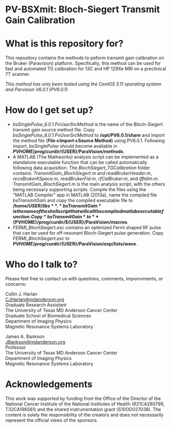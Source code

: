 # PV-BSXmit: Bloch-Siegert Transmit Gain Calibration

# What is this repository for?
This repository contains the methods to peform transmit gain calibration on the Bruker (Paravision) platform. Specifically, this method can be used for fast and automated TG calibration for 13C and HP 129Xe MRI on a preclinical 7T scanner.

*This method has only been tested using the CentOS 5.11 operating system and Parvision V6.0.1 (PV6.0.1)*.

# How do I get set up?
* *bsSinglePulse_6.0.1.PvUserSrcMethod* is the name of the Bloch-Siegert transmit gain source method file. Copy *bsSinglePulse_6.0.1.PvUserSrcMethod* to **/opt/PV6.0.1/share** and import the method file (**File->Import->Source Method**) using PV6.0.1. Following import, *bsSinglePulse* should become avaliable in **${PVHOME}/prog/curdir/${USER}/ParaVision/methods**.
* A MATLAB (The Mathworks) analysis script can be implemented as a standalone executable function that can be called automatically following data acquisition. The *BlochSiegert_TGCalibration* folder contains: *TransmitGain_BlochSiegert.m* and *readBrukerHeader.m*, *recoBrukerKSpace.m*, *readBrukerFid.m*, *rfCalBruker.m*, and *ifftdim.m*. *TransmitGain_BlochSiegert.m* is the main analysis script, with the others being necessary supporting scripts. Compile the files using the "MATLAB Compiler" app in MATLAB (2013a), name the compiled file *bsTransmitGain* and copy the compiled executable file to **/home/${USER}/libs**. *bsTransmitGain* is the name of the shell script that will call the complied matlab executable function. Copy *bsTransmitGain* to **${PVHOME}/prog/curdir/${USER}/ParaVision/macros**.
* *FERMI_BlochSiegert.exc* contains an optimized Fermi shaped RF pulse that can be used for off-resonant Bloch-Siegert pulse generation. Copy *FERMI_BlochSiegert.exc* to **${PVHOME}/prog/curdir/${USER}/ParaVision/exp/lists/wave**.

# Who do I talk to?
Please feel free to contact us with questions, comments, imporovments, or concerns:

Collin J. Harlan\
CJHarlan@mdanderson.org\
Graduate Research Assistant\
The University of Texas MD Anderson Cancer Center\
Graduate School of Biomedical Sciences\
Department of Imaging Physics\
Magnetic Resonance Systems Laboratory

James A. Bankson\
JBankson@mdanderson.org\
Professor\
The University of Texas MD Anderson Cancer Center\
Department of Imaging Physics\
Magnetic Resonance Systems Laboratory

# Acknowledgements 
This work was supported by funding from the Office of the Director of the National Cancer Institute of the National 
Institutes of Health (R21CA280799, T32CA196561) and the shared instrumentation grant (S10OD027038). The content is solely the responsibility of the 
creators and does not necessarily represent the official views of the sponsors.
